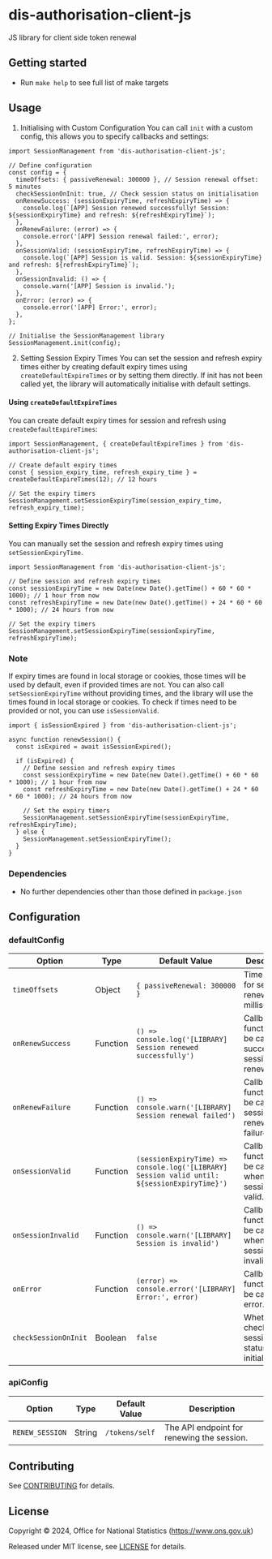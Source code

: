 # dis-authorisation-client-js

JS library for client side token renewal

## Getting started

* Run `make help` to see full list of make targets

## Usage

1. Initialising with Custom Configuration
You can call `init` with a custom config, this allows you to specify callbacks and settings:

```
import SessionManagement from 'dis-authorisation-client-js';

// Define configuration
const config = {
  timeOffsets: { passiveRenewal: 300000 }, // Session renewal offset: 5 minutes
  checkSessionOnInit: true, // Check session status on initialisation
  onRenewSuccess: (sessionExpiryTime, refreshExpiryTime) => {
    console.log(`[APP] Session renewed successfully! Session: ${sessionExpiryTime} and refresh: ${refreshExpiryTime}`);
  },
  onRenewFailure: (error) => {
    console.error('[APP] Session renewal failed:', error);
  },
  onSessionValid: (sessionExpiryTime, refreshExpiryTime) => {
    console.log(`[APP] Session is valid. Session: ${sessionExpiryTime} and refresh: ${refreshExpiryTime}`);
  },
  onSessionInvalid: () => {
    console.warn('[APP] Session is invalid.');
  },
  onError: (error) => {
    console.error('[APP] Error:', error);
  },
};

// Initialise the SessionManagement library
SessionManagement.init(config);
```

2. Setting Session Expiry Times
You can set the session and refresh expiry times either by creating default expiry times using `createDefaultExpireTimes` or by setting them directly.
If init has not been called yet, the library will automatically initialise with default settings.

#### Using `createDefaultExpireTimes`

You can create default expiry times for session and refresh using `createDefaultExpireTimes`:

```
import SessionManagement, { createDefaultExpireTimes } from 'dis-authorisation-client-js';

// Create default expiry times
const { session_expiry_time, refresh_expiry_time } = createDefaultExpireTimes(12); // 12 hours

// Set the expiry timers
SessionManagement.setSessionExpiryTime(session_expiry_time, refresh_expiry_time);
```

#### Setting Expiry Times Directly

You can manually set the session and refresh expiry times using `setSessionExpiryTime`.

```
import SessionManagement from 'dis-authorisation-client-js';

// Define session and refresh expiry times
const sessionExpiryTime = new Date(new Date().getTime() + 60 * 60 * 1000); // 1 hour from now
const refreshExpiryTime = new Date(new Date().getTime() + 24 * 60 * 60 * 1000); // 24 hours from now

// Set the expiry timers
SessionManagement.setSessionExpiryTime(sessionExpiryTime, refreshExpiryTime);
```

### Note

If expiry times are found in local storage or cookies, those times will be used by default, even if provided times are not. You can also call `setSessionExpiryTime` without providing times, and the library will use the times found in local storage or cookies. To check if times need to be provided or not, you can use `isSessionValid`. 

```
import { isSessionExpired } from 'dis-authorisation-client-js';

async function renewSession() {
  const isExpired = await isSessionExpired();

  if (isExpired) {
    // Define session and refresh expiry times
    const sessionExpiryTime = new Date(new Date().getTime() + 60 * 60 * 1000); // 1 hour from now
    const refreshExpiryTime = new Date(new Date().getTime() + 24 * 60 * 60 * 1000); // 24 hours from now

    // Set the expiry timers
    SessionManagement.setSessionExpiryTime(sessionExpiryTime, refreshExpiryTime);
  } else {
    SessionManagement.setSessionExpiryTime();
  }
}

```

### Dependencies

* No further dependencies other than those defined in `package.json`

## Configuration

### defaultConfig

| Option              | Type     | Default Value | Description                                                                 |
|---------------------|----------|---------------|-----------------------------------------------------------------------------|
| `timeOffsets`       | Object   | `{ passiveRenewal: 300000 }` | Time offsets for session renewal in milliseconds.                           |
| `onRenewSuccess`    | Function | `() => console.log('[LIBRARY] Session renewed successfully')` | Callback function to be called on successful session renewal.               |
| `onRenewFailure`    | Function | `() => console.warn('[LIBRARY] Session renewal failed')` | Callback function to be called on session renewal failure.                  |
| `onSessionValid`    | Function | `(sessionExpiryTime) => console.log('[LIBRARY] Session valid until: ${sessionExpiryTime}')` | Callback function to be called when the session is valid.                   |
| `onSessionInvalid`  | Function | `() => console.warn('[LIBRARY] Session is invalid')` | Callback function to be called when the session is invalid.                 |
| `onError`           | Function | `(error) => console.error('[LIBRARY] Error:', error)` | Callback function to be called on error.                                    |
| `checkSessionOnInit`| Boolean  | `false`        | Whether to check the session status on initialization.                      |

### apiConfig

| Option               | Type     | Default Value                 | Description                                                                 |
|----------------------|----------|-------------------------------|-----------------------------------------------------------------------------|
| `RENEW_SESSION`      | String   | `/tokens/self`               | The API endpoint for renewing the session.                                  |                      |


## Contributing

See [CONTRIBUTING](CONTRIBUTING.md) for details.

## License

Copyright © 2024, Office for National Statistics (https://www.ons.gov.uk)

Released under MIT license, see [LICENSE](LICENSE.md) for details.
